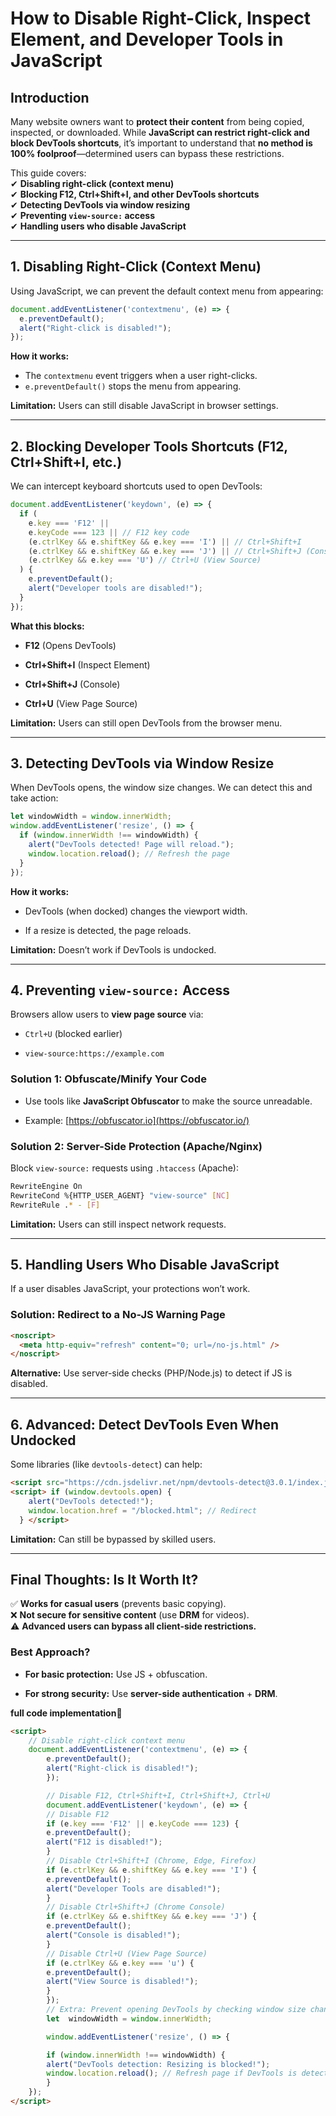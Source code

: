 
# **How to Disable Right-Click, Inspect Element, and Developer Tools in JavaScript**

## **Introduction**

Many website owners want to  **protect their content**  from being copied, inspected, or downloaded. While  **JavaScript can restrict right-click and block DevTools shortcuts**, it’s important to understand that  **no method is 100% foolproof**—determined users can bypass these restrictions.

This guide covers:  
✔  **Disabling right-click (context menu)**  
✔  **Blocking F12, Ctrl+Shift+I, and other DevTools shortcuts**  
✔  **Detecting DevTools via window resizing**  
✔  **Preventing  `view-source:`  access**  
✔  **Handling users who disable JavaScript**

----------

## **1. Disabling Right-Click (Context Menu)**

Using JavaScript, we can prevent the default context menu from appearing:

```js
document.addEventListener('contextmenu', (e) => {
  e.preventDefault();
  alert("Right-click is disabled!");
});
```

**How it works:**

-   The  `contextmenu`  event triggers when a user right-clicks.
-   `e.preventDefault()`  stops the menu from appearing.
    

**Limitation:**  Users can still disable JavaScript in browser settings.

----------

## **2. Blocking Developer Tools Shortcuts (F12, Ctrl+Shift+I, etc.)**

We can intercept keyboard shortcuts used to open DevTools:

```js
document.addEventListener('keydown', (e) => {
  if (
    e.key === 'F12' || 
    e.keyCode === 123 || // F12 key code
    (e.ctrlKey && e.shiftKey && e.key === 'I') || // Ctrl+Shift+I
    (e.ctrlKey && e.shiftKey && e.key === 'J') || // Ctrl+Shift+J (Console)
    (e.ctrlKey && e.key === 'U') // Ctrl+U (View Source)
  ) {
    e.preventDefault();
    alert("Developer tools are disabled!");
  }
});
```

**What this blocks:**

-   **F12**  (Opens DevTools)
    
-   **Ctrl+Shift+I**  (Inspect Element)
    
-   **Ctrl+Shift+J**  (Console)
    
-   **Ctrl+U**  (View Page Source)
    

**Limitation:**  Users can still open DevTools from the browser menu.

----------

## **3. Detecting DevTools via Window Resize**

When DevTools opens, the window size changes. We can detect this and take action:

```js
let windowWidth = window.innerWidth;
window.addEventListener('resize', () => {
  if (window.innerWidth !== windowWidth) {
    alert("DevTools detected! Page will reload.");
    window.location.reload(); // Refresh the page
  }
});
```

**How it works:**

-   DevTools (when docked) changes the viewport width.
    
-   If a resize is detected, the page reloads.
    

**Limitation:**  Doesn’t work if DevTools is undocked.

----------

## **4. Preventing  `view-source:`  Access**

Browsers allow users to  **view page source**  via:

-   `Ctrl+U`  (blocked earlier)
    
-   `view-source:https://example.com`
    

### **Solution 1: Obfuscate/Minify Your Code**

-   Use tools like  **JavaScript Obfuscator**  to make the source unreadable.
    
-   Example:  [https://obfuscator.io](https://obfuscator.io/)
    

### **Solution 2: Server-Side Protection (Apache/Nginx)**

Block  `view-source:`  requests using  `.htaccess`  (Apache):

```bash
RewriteEngine On
RewriteCond %{HTTP_USER_AGENT} "view-source" [NC]
RewriteRule .* - [F]
```

**Limitation:**  Users can still inspect network requests.

----------

## **5. Handling Users Who Disable JavaScript**

If a user disables JavaScript, your protections won’t work.

### **Solution: Redirect to a No-JS Warning Page**

```html
<noscript>
  <meta http-equiv="refresh" content="0; url=/no-js.html" />
</noscript>
```

**Alternative:**  Use server-side checks (PHP/Node.js) to detect if JS is disabled.

----------

## **6. Advanced: Detect DevTools Even When Undocked**

Some libraries (like  `devtools-detect`) can help:
```html
<script src="https://cdn.jsdelivr.net/npm/devtools-detect@3.0.1/index.js"></script>
<script> if (window.devtools.open) {
    alert("DevTools detected!");
    window.location.href = "/blocked.html"; // Redirect
  } </script>
```

**Limitation:**  Can still be bypassed by skilled users.

----------

## **Final Thoughts: Is It Worth It?**

✅  **Works for casual users**  (prevents basic copying).  
❌  **Not secure for sensitive content**  (use  **DRM**  for videos).  
⚠  **Advanced users can bypass all client-side restrictions.**

### **Best Approach?**

-   **For basic protection:**  Use JS + obfuscation.
    
-   **For strong security:**  Use  **server-side authentication**  +  **DRM**.
    
**full code implementation**🚀
```html
<script>
	// Disable right-click context menu
	document.addEventListener('contextmenu', (e) => {
		e.preventDefault();
		alert("Right-click is disabled!");
		});

		// Disable F12, Ctrl+Shift+I, Ctrl+Shift+J, Ctrl+U
		document.addEventListener('keydown', (e) => {
		// Disable F12
		if (e.key === 'F12' || e.keyCode === 123) {
		e.preventDefault();
		alert("F12 is disabled!");
		}
		// Disable Ctrl+Shift+I (Chrome, Edge, Firefox)
		if (e.ctrlKey && e.shiftKey && e.key === 'I') {
		e.preventDefault();
		alert("Developer Tools are disabled!");
		}
		// Disable Ctrl+Shift+J (Chrome Console)
		if (e.ctrlKey && e.shiftKey && e.key === 'J') {
		e.preventDefault();
		alert("Console is disabled!");
		}
		// Disable Ctrl+U (View Page Source)
		if (e.ctrlKey && e.key === 'u') {
		e.preventDefault();
		alert("View Source is disabled!");
		}
		});
		// Extra: Prevent opening DevTools by checking window size changes (not 100% reliable)
		let  windowWidth = window.innerWidth;

		window.addEventListener('resize', () => {

		if (window.innerWidth !== windowWidth) {
		alert("DevTools detection: Resizing is blocked!");
		window.location.reload(); // Refresh page if DevTools is detected
		}
	});
</script>
```
